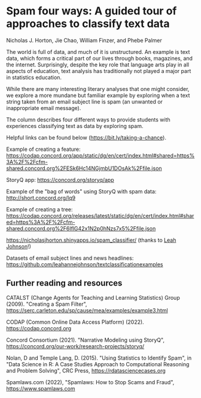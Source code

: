 # Spam four ways: A guided tour of approaches to classify text data

Nicholas J. Horton, Jie Chao, William Finzer, and Phebe Palmer

The world is full of data, and much of it is unstructured. An example is text data, which forms a critical part of our lives through books, magazines, and the internet. Surprisingly, despite the key role that language arts play in all aspects of education, text analysis has traditionally not played a major part in statistics education.

While there are many interesting literary analyses that one might consider, we explore a more mundane but familiar example by exploring when a text string taken from an email subject line is spam (an unwanted or inappropriate email message).

The column describes four different ways to provide students with experiences classifying text as data by exploring spam.

Helpful links can be found below (https://bit.ly/taking-a-chance).

Example of creating a feature:
https://codap.concord.org/app/static/dg/en/cert/index.html#shared=https%3A%2F%2Fcfm-shared.concord.org%2FESk6Hc14NGjmbU1DOsAk%2Ffile.json 

StoryQ app: https://concord.org/storyq/app

Example of the "bag of words" using StoryQ with spam data: http://short.concord.org/lq9

Example of creating a tree:
https://codap.concord.org/releases/latest/static/dg/en/cert/index.html#shared=https%3A%2F%2Fcfm-shared.concord.org%2F6IflG42x1N2p0hNzs7x5%2Ffile.json 



https://nicholasjhorton.shinyapps.io/spam_classifier/ (thanks to [Leah Johnson](https://github.com/leahannejohnson)!)

Datasets of email subject lines and news headlines: https://github.com/leahannejohnson/textclassificationexamples

## Further reading and resources

CATALST (Change Agents for Teaching and Learning Statistics) Group (2009). "Creating a Spam Filter", https://serc.carleton.edu/sp/cause/mea/examples/example3.html 

CODAP (Common Online Data Access Platform) (2022). https://codap.concord.org 

Concord Consortium (2021). "Narrative Modeling using StoryQ", https://concord.org/our-work/research-projects/storyq/ 

Nolan, D and Temple Lang, D. (2015). "Using Statistics to Identify Spam", 
in "Data Science in R: A Case Studies Approach to Computational Reasoning and Problem Solving", CRC Press, https://rdatasciencecases.org 

Spamlaws.com (2022), "Spamlaws: How to Stop Scams and Fraud", https://www.spamlaws.com 


